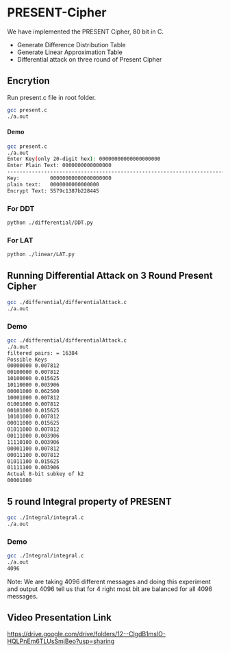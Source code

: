 # PRESENT-Cipher

We have implemented the PRESENT Cipher, 80 bit in C.

  - Generate Difference Distribution Table
  - Generate Linear Approximation Table
  - Differential attack on three round of Present Cipher

## Encrytion

Run present.c file in root folder.

```sh
gcc present.c
./a.out
```


#### Demo
```sh
gcc present.c
./a.out
Enter Key(only 20-digit hex): 00000000000000000000
Enter Plain Text: 0000000000000000
--------------------------------------------------------------------------
Key:          00000000000000000000
plain text:   0000000000000000
Encrypt Text: 5579c1387b228445
```

### For DDT
```sh
python ./differential/DDT.py
```

### For LAT
```sh
python ./linear/LAT.py
```

## Running Differential Attack on 3 Round Present Cipher
```sh
gcc ./differential/differentialAttack.c
./a.out
```

### Demo
```sh
gcc ./differential/differentialAttack.c
./a.out
filtered pairs: = 16384
Possible Keys
00000000 0.007812
00100000 0.007812
10100000 0.015625
10110000 0.003906
00001000 0.062500
10001000 0.007812
01001000 0.007812
00101000 0.015625
10101000 0.007812
00011000 0.015625
01011000 0.007812
00111000 0.003906
11110100 0.003906
00001100 0.007812
00011100 0.007812
01011100 0.015625
01111100 0.003906
Actual 8-bit subkey of k2
00001000
```


## 5 round Integral property of PRESENT
```sh
gcc ./Integral/integral.c
./a.out
```

### Demo
```sh
gcc ./Integral/integral.c
./a.out
4096
```

Note: We are taking 4096 different messages and doing this experiment and output 4096 tell us that for 4 right most bit are balanced for all 4096 messages.


## Video Presentation Link
https://drive.google.com/drive/folders/12--ClgdB1mslO-HQLPnEm6TLUsSmjBeo?usp=sharing
